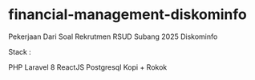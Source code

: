 # financial-management-diskominfo

Pekerjaan Dari Soal Rekrutmen RSUD Subang 2025 Diskominfo

Stack : 

PHP Laravel 8
ReactJS
Postgresql
Kopi + Rokok
